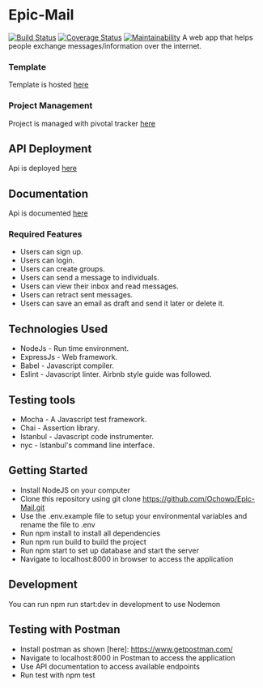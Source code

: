 # Epic-Mail
[![Build Status](https://travis-ci.com/Ochowo/Epic-Mail.svg?branch=develop)](https://travis-ci.com/Ochowo/Epic-Mail)
[![Coverage Status](https://coveralls.io/repos/github/Ochowo/Epic-Mail/badge.svg?branch=develop)](https://coveralls.io/github/Ochowo/Epic-Mail?branch=develop)
[![Maintainability](https://api.codeclimate.com/v1/badges/740e0250c12e09160ffb/maintainability)](https://codeclimate.com/github/Ochowo/Epic-Mail/maintainability)
A web app that helps people exchange messages/information over the internet.

### Template
Template is hosted [here](https://ochowo.github.io/Epic-Mail/)

### Project Management
Project is managed with pivotal tracker [here](https://www.pivotaltracker.com/n/projects/2314414)

## API Deployment
Api is deployed [here](https://epic-mail02.herokuapp.com/)

## Documentation
Api is documented [here](https://epicmail1.docs.apiary.io/#)

### Required Features
* Users can sign up.
* Users can login.
* Users can create groups.
* Users can send a message to individuals.
* Users can view their inbox and read messages.
* Users can retract sent messages.
* Users can save an email as draft and send it later or delete it.

## Technologies Used
* NodeJs - Run time environment.
* ExpressJs - Web framework.
* Babel - Javascript compiler.
* Eslint - Javascript linter. Airbnb style guide was followed.

## Testing tools
* Mocha - A Javascript test framework.
* Chai - Assertion library.
* Istanbul - Javascript code instrumenter.
* nyc - Istanbul's command line interface.

## Getting Started
* Install NodeJS on your computer
* Clone this repository using git clone https://github.com/Ochowo/Epic-Mail.git
* Use the .env.example file to setup your environmental variables and rename the file to .env
* Run npm install to install all dependencies
* Run npm run build to build the project
* Run npm start to set up database and start the server
* Navigate to localhost:8000 in browser to access the application

## Development
You can run npm run start:dev in development to use Nodemon

## Testing with Postman
* Install postman as shown [here]: https://www.getpostman.com/
* Navigate to localhost:8000 in Postman to access the application
* Use API documentation to access available endpoints
* Run test with npm test
